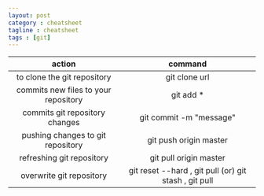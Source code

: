 ```yaml
---
layout: post
category : cheatsheet
tagline : cheatsheet
tags : [git]
---
```




action|command|
:---:|:---:|
to clone the git repository|git clone url|
commits new files to your repository|git add *|
commits git repository changes|git commit -m "message"|
pushing changes to git repository|git push origin master|
refreshing git repository|git pull origin master|
overwrite git repository|git reset --hard , git pull (or) git stash , git pull|



